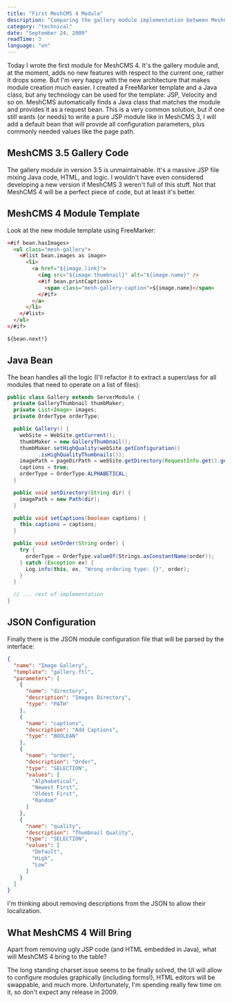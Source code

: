 ```yaml
---
title: "First MeshCMS 4 Module"
description: "Comparing the gallery module implementation between MeshCMS 3 and MeshCMS 4, showcasing cleaner architecture with FreeMarker templates and separate Java beans."
category: "technical"
date: "September 24, 2009"
readTime: 3
language: "en"
---
```


Today I wrote the first module for MeshCMS 4. It's the gallery module and, at the moment, adds no new features with respect to the current one, rather it drops some. But I'm very happy with the new architecture that makes module creation much easier. I created a FreeMarker template and a Java class, but any technology can be used for the template: JSP, Velocity and so on. MeshCMS automatically finds a Java class that matches the module and provides it as a request bean. This is a very common solution, but if one still wants (or needs) to write a pure JSP module like in MeshCMS 3, I will add a default bean that will provide all configuration parameters, plus commonly needed values like the page path.

## MeshCMS 3.5 Gallery Code

The gallery module in version 3.5 is unmaintainable. It's a massive JSP file mixing Java code, HTML, and logic. I wouldn't have even considered developing a new version if MeshCMS 3 weren't full of this stuff. Not that MeshCMS 4 will be a perfect piece of code, but at least it's better.

## MeshCMS 4 Module Template

Look at the new module template using FreeMarker:

```html
<#if bean.hasImages>
  <ul class="mesh-gallery">
    <#list bean.images as image>
      <li>
        <a href="${image.link}">
          <img src="${image.thumbnail}" alt="${image.name}" />
          <#if bean.printCaptions>
            <span class="mesh-gallery-caption">${image.name}</span>
          </#if>
        </a>
      </li>
    </#list>
  </ul>
</#if>

${bean.next!}
```

## Java Bean

The bean handles all the logic (I'll refactor it to extract a superclass for all modules that need to operate on a list of files):

```java
public class Gallery extends ServerModule {
  private GalleryThumbnail thumbMaker;
  private List<Image> images;
  private OrderType orderType;

  public Gallery() {
    webSite = WebSite.getCurrent();
    thumbMaker = new GalleryThumbnail();
    thumbMaker.setHighQuality(webSite.getConfiguration()
          .isHighQualityThumbnails());
    imagePath = pageDirPath = webSite.getDirectory(RequestInfo.get().getPath());
    captions = true;
    orderType = OrderType.ALPHABETICAL;
  }

  public void setDirectory(String dir) {
    imagePath = new Path(dir);
  }

  public void setCaptions(boolean captions) {
    this.captions = captions;
  }

  public void setOrder(String order) {
    try {
      orderType = OrderType.valueOf(Strings.asConstantName(order));
    } catch (Exception ex) {
      Log.info(this, ex, "Wrong ordering type: {}", order);
    }
  }

  // ... rest of implementation
}
```

## JSON Configuration

Finally there is the JSON module configuration file that will be parsed by the interface:

```json
{
  "name": "Image Gallery",
  "template": "gallery.ftl",
  "parameters": [
    {
      "name": "directory",
      "description": "Images Directory",
      "type": "PATH"
    },
    {
      "name": "captions",
      "description": "Add Captions",
      "type": "BOOLEAN"
    },
    {
      "name": "order",
      "description": "Order",
      "type": "SELECTION",
      "values": [
        "Alphabetical",
        "Newest First",
        "Oldest First",
        "Random"
      ]
    },
    {
      "name": "quality",
      "description": "Thumbnail Quality",
      "type": "SELECTION",
      "values": [
        "Default",
        "High",
        "Low"
      ]
    }
  ]
}
```

I'm thinking about removing descriptions from the JSON to allow their localization.

## What MeshCMS 4 Will Bring

Apart from removing ugly JSP code (and HTML embedded in Java), what will MeshCMS 4 bring to the table?

The long standing charset issue seems to be finally solved, the UI will allow to configure modules graphically (including forms!), HTML editors will be swappable, and much more. Unfortunately, I'm spending really few time on it, so don't expect any release in 2009.
